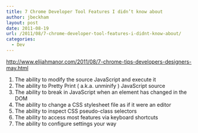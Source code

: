 ```yaml
---
title: 7 Chrome Developer Tool Features I didn’t know about
author: jbeckham
layout: post
date: 2011-08-19
url: /2011/08/7-chrome-developer-tool-features-i-didnt-know-about/
categories:
  - Dev
---
```

<http://www.elijahmanor.com/2011/08/7-chrome-tips-developers-designers-may.html>

  1. The ability to modify the source JavaScript and execute it
  2. The ability to Pretty Print ( a.k.a. unminify ) JavaScript source
  3. The ability to break in JavaScript when an element has changed in the DOM
  4. The ability to change a CSS stylesheet file as if it were an editor
  5. The ability to inspect CSS pseudo-class selectors
  6. The ability to access most features via keyboard shortcuts
  7. The ability to configure settings your way